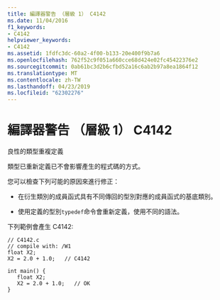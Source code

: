 ```yaml
---
title: 編譯器警告 （層級 1） C4142
ms.date: 11/04/2016
f1_keywords:
- C4142
helpviewer_keywords:
- C4142
ms.assetid: 1fdfc3dc-60a2-4f00-b133-20e400f9b7a6
ms.openlocfilehash: 762f52c9f051a660cce68d424e02fc45422376e2
ms.sourcegitcommit: 0ab61bc3d2b6cfbd52a16c6ab2b97a8ea1864f12
ms.translationtype: MT
ms.contentlocale: zh-TW
ms.lasthandoff: 04/23/2019
ms.locfileid: "62302276"
---
```

# <a name="compiler-warning-level-1-c4142"></a>編譯器警告 （層級 1） C4142

良性的類型重複定義

類型已重新定義已不會影響產生的程式碼的方式。

您可以檢查下列可能的原因來進行修正：

- 在衍生類別的成員函式具有不同傳回的型別對應的成員函式的基底類別。

- 使用定義的型別`typedef`命令會重新定義，使用不同的語法。

下列範例會產生 C4142:

```
// C4142.c
// compile with: /W1
float X2;
X2 = 2.0 + 1.0;   // C4142

int main() {
   float X2;
   X2 = 2.0 + 1.0;   // OK
}
```
